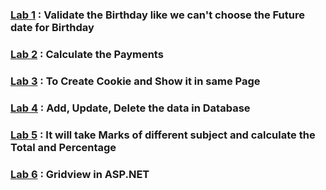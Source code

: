 ### [Lab 1](https://github.com/jatindhobi/ASP.NET-Practical/blob/main/Birthdate_Check.zip) : Validate the Birthday like we can't choose the Future date for Birthday
### [Lab 2](https://github.com/jatindhobi/ASP.NET-Practical/blob/main/Calculate%20Payment.zip) : Calculate the Payments
### [Lab 3](https://github.com/jatindhobi/ASP.NET-Practical/blob/main/Cookie.zip) : To Create Cookie and Show it in same Page
### [Lab 4](https://github.com/jatindhobi/ASP.NET-Practical/blob/main/DatabaseProgram.zip) : Add, Update, Delete the data in Database
### [Lab 5](https://github.com/jatindhobi/ASP.NET-Practical/blob/main/FeeReceipt.zip) : It will take Marks of different subject and calculate the Total and Percentage
### [Lab 6](https://github.com/jatindhobi/ASP.NET-Practical/blob/main/Gridview.zip) : Gridview in ASP.NET

